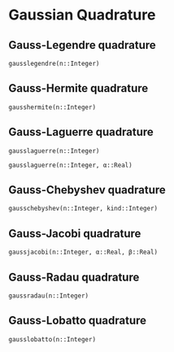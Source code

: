 # Gaussian Quadrature


## Gauss-Legendre quadrature

```@docs
gausslegendre(n::Integer)
```


## Gauss-Hermite quadrature

```@docs
gausshermite(n::Integer)
```


## Gauss-Laguerre quadrature

```@docs
gausslaguerre(n::Integer)
```

```@docs
gausslaguerre(n::Integer, α::Real)
```


## Gauss-Chebyshev quadrature

```@docs
gausschebyshev(n::Integer, kind::Integer)
```


## Gauss-Jacobi quadrature

```@docs
gaussjacobi(n::Integer, α::Real, β::Real)
```


## Gauss-Radau quadrature

```@docs
gaussradau(n::Integer)
```


## Gauss-Lobatto quadrature

```@docs
gausslobatto(n::Integer)
```

